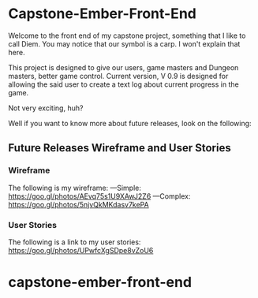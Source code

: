 # Capstone-Ember-Front-End

Welcome to the front end of my capstone project, something that I like to call
Diem. You may notice that our symbol is a carp. I won't explain that here.

This project is designed to give our users, game masters and Dungeon masters,
better game control. Current version, V 0.9 is designed for allowing the said
user to create a text log about current progress in the game.

Not very exciting, huh?

Well if you want to know more about future releases, look on the following:

## Future Releases Wireframe and User Stories

### Wireframe

The following is my wireframe:
—Simple:
https://goo.gl/photos/AEvq75s1U9XAwJ2Z6
—Complex:
https://goo.gl/photos/5njvQkMKdasv7kePA

### User Stories

The following is a link to my user stories:
https://goo.gl/photos/UPwfcXgSDpe8vZoU6


# capstone-ember-front-end
